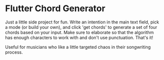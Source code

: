 # Flutter Chord Generator

Just a little side project for fun. Write an intention in the main text field, pick a mode (or build your own), and click 'get chords' to generate a set of four chords based on your input. Make sure to elaborate so that the algorithm has enough characters to work with and don't use punctuation. That's it!

Useful for musicians who like a little targeted chaos in their songwriting process.